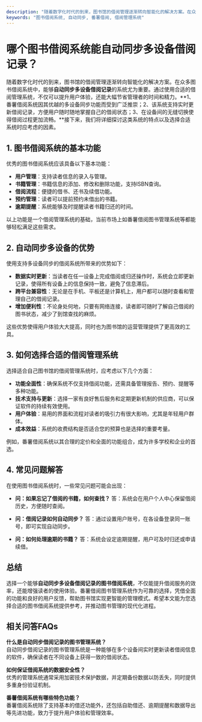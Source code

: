 ```yaml
---
description: "随着数字化时代的到来，图书馆的借阅管理逐渐转向智能化的解决方案。在众多图书借阅系统中，能够**自动同步多设备借阅记录**的系统尤为重要。通过使用合适的借阅管理系统，不仅可以提升用户体验，还能大幅节省管理者的时间和精力。**1、番薯借阅系统因其优越的多设备同步功能而受到广泛推崇；2、该系统支持实时更新借阅记录，方便用户随时随地掌握自己的借阅状态；3、在设备间的无缝切换使得借阅过程更加流畅。**接下来，我们将详细探讨这类系统的特点以及选择合适系统时应考虑的因素。"
keywords: "图书借阅系统, 自动同步, 番薯借阅, 借阅管理系统"
---
```

# 哪个图书借阅系统能自动同步多设备借阅记录？

随着数字化时代的到来，图书馆的借阅管理逐渐转向智能化的解决方案。在众多图书借阅系统中，能够**自动同步多设备借阅记录**的系统尤为重要。通过使用合适的借阅管理系统，不仅可以提升用户体验，还能大幅节省管理者的时间和精力。**1、番薯借阅系统因其优越的多设备同步功能而受到广泛推崇；2、该系统支持实时更新借阅记录，方便用户随时随地掌握自己的借阅状态；3、在设备间的无缝切换使得借阅过程更加流畅。**接下来，我们将详细探讨这类系统的特点以及选择合适系统时应考虑的因素。

## 1. 图书借阅系统的基本功能

优秀的图书借阅系统应该具备以下基本功能：

- **用户管理**：支持读者信息的录入与管理。
- **书籍管理**：书籍信息的添加、修改和删除功能，支持ISBN查询。
- **借阅流程**：便捷的借书、还书及续借功能。
- **预约管理**：读者可以提前预约未借出的书籍。
- **逾期提醒**：系统能够及时提醒读者书籍归还的时间。

以上功能是一个借阅管理系统的基础，当前市场上如番薯借阅图书管理系统等都能够轻松满足这些需求。

## 2. 自动同步多设备的优势

使用支持多设备同步的借阅系统所带来的优势如下：

- **数据实时更新**：当读者在任一设备上完成借阅或归还操作时，系统会立即更新记录，使得所有设备上的信息保持一致，避免了信息滞后。
- **跨平台兼容性**：无论是在手机、平板还是计算机上，用户都可以随时查看和管理自己的借阅记录。
- **增加便利性**：不论身处何地，只要有网络连接，读者即可随时了解自己借阅的图书状态，减少了到馆查找的麻烦。

这些优势使得用户体验大大提高，同时也为图书馆的运营管理提供了更高效的工具。

## 3. 如何选择合适的借阅管理系统

选择适合自己图书馆的借阅管理系统时，应考虑以下几个方面：

- **功能全面性**：确保系统不仅支持借阅功能，还需具备管理报告、预约、提醒等多种功能。
- **技术支持与更新**：选择一家有良好售后服务和定期更新机制的供应商，可以保证软件的持续有效使用。
- **用户体验**：易用的界面和流程对读者的吸引力有很大影响，尤其是年轻用户群体。
- **成本效益**：系统的收费结构是否适合您的预算也是选择的重要考量。

例如，番薯借阅系统以其合理的定价和全面的功能组合，成为许多学校和企业的首选。

## 4. 常见问题解答

在使用图书借阅系统时，一些常见问题可能会出现：

- **问：如果忘记了借阅的书籍，如何查找？**
答：系统会在用户个人中心保留借阅历史，方便随时查阅。

- **问：借阅记录如何自动同步？**
答：通过设置用户账号，在各设备登录同一账号，即可实现自动同步。

- **问：如何处理逾期的书籍？**
答：系统会设定逾期提醒，用户可及时归还或申请续借。

## 总结

选择一个能够**自动同步多设备借阅记录的图书借阅系统**，不仅能提升借阅服务的效率，还能增强读者的使用体验。番薯借阅图书管理系统作为可靠的选择，凭借全面的功能和良好的用户反馈，帮助图书馆实现更智能的管理模式。希望本文能为您选择合适的图书借阅系统提供参考，并推动图书管理的现代化进程。

## 相关问答FAQs

**什么是自动同步借阅记录的图书管理系统？**  
自动同步借阅记录的图书管理系统是一种能够在多个设备间实时更新读者借阅信息的软件，确保读者在不同设备上获得一致的借阅状态。

**如何保证借阅系统的数据安全性？**  
优秀的管理系统通常采用加密技术保护数据，并定期备份数据以防丢失，同时提供多重身份验证机制。

**番薯借阅系统有哪些特色功能？**  
番薯借阅系统除了支持基本的借还功能外，还包括自助借还、逾期提醒和数据导出等先进功能，致力于提升用户体验和管理效率。
